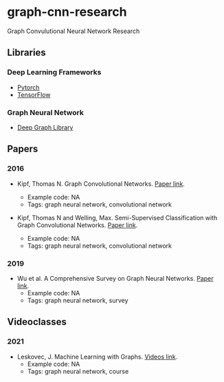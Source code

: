 # graph-cnn-research
Graph Convulutional Neural Network Research


## Libraries 

### Deep Learning Frameworks
* [Pytorch](https://pytorch.org/)
* [TensorFlow](https://www.tensorflow.org/)

### Graph Neural Network
* [Deep Graph Library](https://www.dgl.ai/) 


## Papers

### 2016 
- <a name="gcnn"></a>Kipf, Thomas N. Graph Convolutional Networks. [Paper link](http://tkipf.github.io/graph-convolutional-networks/). 
    - Example code: NA
    - Tags: graph neural network, convolutional network 


- <a name="semi-gcnn"></a> Kipf, Thomas N and Welling, Max. Semi-Supervised Classification with Graph Convolutional Networks. [Paper link](https://arxiv.org/abs/1609.02907). 
    - Example code: NA
    - Tags: graph neural network, convolutional network 

### 2019

- <a name="eeg-gcnn"></a> Wu et al. A Comprehensive Survey on Graph Neural Networks. [Paper link](https://arxiv.org/pdf/1901.00596). 
    - Example code: NA
    - Tags: graph neural network, survey 

## Videoclasses

### 2021
- <a name="cs224w"></a> Leskovec, J. Machine Learning with Graphs. [Videos link](https://www.youtube.com/watch?v=JAB_plj2rbA&list=PLoROMvodv4rPLKxIpqhjhPgdQy7imNkDn). 
    - Example code: NA
    - Tags: graph neural network, course 


